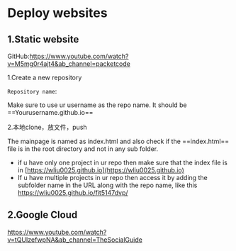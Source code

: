 # Deploy websites

## 1.Static website

GitHub:https://www.youtube.com/watch?v=M5mg0r4ajt4&ab_channel=packetcode

1.Create a new repository

`Repository name`: 

Make sure to use ur username as the repo name. It should be ==Yourusername.github.io==



2.本地clone，放文件，push

The mainpage is named as index.html and also check if the ==index.html== file is in the root directory and not in any sub folder. 

- if u have only one project in ur repo then make sure that the index file is in [https://wliu0025.github.io](https://wliu0025.github.io) 
-  If u have multiple projects in ur repo then access it by adding the subfolder name in the URL along with the repo name, like this https://wliu0025.github.io/fit5147dvp/





## 2.Google Cloud 

https://www.youtube.com/watch?v=tQUIzefwpNA&ab_channel=TheSocialGuide

